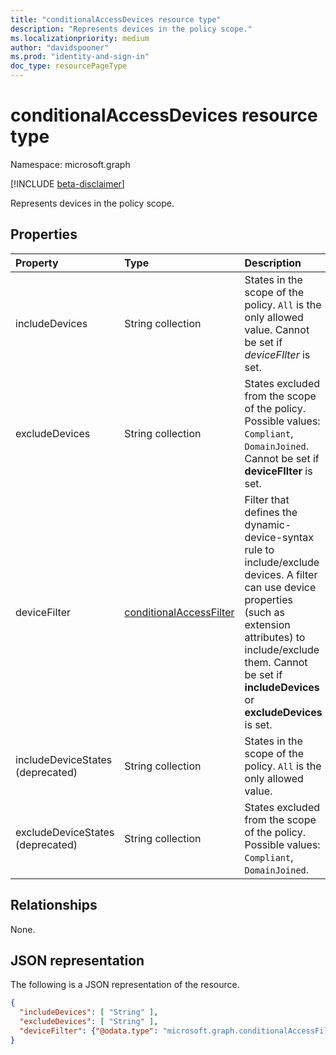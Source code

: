 ```yaml
---
title: "conditionalAccessDevices resource type"
description: "Represents devices in the policy scope."
ms.localizationpriority: medium
author: "davidspooner"
ms.prod: "identity-and-sign-in"
doc_type: resourcePageType
---
```


# conditionalAccessDevices resource type

Namespace: microsoft.graph

[!INCLUDE [beta-disclaimer](../../includes/beta-disclaimer.md)]

Represents devices in the policy scope.

## Properties

| Property     | Type        | Description |
|:-------------|:------------|:------------|
| includeDevices | String collection | States in the scope of the policy. `All` is the only allowed value. Cannot be set if *deviceFIlter* is set. |
| excludeDevices | String collection | States excluded from the scope of the policy. Possible values: `Compliant`, `DomainJoined`. Cannot be set if **deviceFIlter** is set. |
| deviceFilter | [conditionalAccessFilter](conditionalaccessfilter.md) | Filter that defines the dynamic-device-syntax rule to include/exclude devices. A filter can use device properties (such as extension attributes) to include/exclude them. Cannot be set if **includeDevices** or **excludeDevices** is set. |
| includeDeviceStates (deprecated)| String collection | States in the scope of the policy. `All` is the only allowed value. |
| excludeDeviceStates (deprecated)| String collection | States excluded from the scope of the policy. Possible values: `Compliant`, `DomainJoined`. |

## Relationships

None.

## JSON representation

The following is a JSON representation of the resource.

<!-- {
  "blockType": "resource",
  "optionalProperties": [
    "includeDevices",
    "excludeDevices",
    "deviceFilter"
  ],
  "@odata.type": "microsoft.graph.conditionalAccessDevices",
  "baseType": null
}-->

```json
{
  "includeDevices": [ "String" ],
  "excludeDevices": [ "String" ],
  "deviceFilter": {"@odata.type": "microsoft.graph.conditionalAccessFilter"}
}
```

<!-- uuid: 16cd6b66-4b1a-43a1-adaf-3a886856ed98
2019-02-04 14:57:30 UTC -->
<!-- {
  "type": "#page.annotation",
  "description": "conditionalAccessDevices resource",
  "keywords": "",
  "section": "documentation",
  "tocPath": ""
}-->


